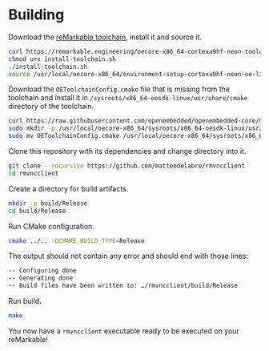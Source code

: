 # Building

Download the [reMarkable toolchain](https://remarkable.engineering/), install it and source it.

```sh
curl https://remarkable.engineering/oecore-x86_64-cortexa9hf-neon-toolchain-zero-gravitas-1.8-23.9.2019.sh -o install-toolchain.sh
chmod u+x install-toolchain.sh
./install-toolchain.sh
source /usr/local/oecore-x86_64/environment-setup-cortexa9hf-neon-oe-linux-gnueabi
```

Download the `OEToolchainConfig.cmake` file that is missing from the toolchain and install it in `/sysroots/x86_64-oesdk-linux/usr/share/cmake` directory of the toolchain.

```sh
curl https://raw.githubusercontent.com/openembedded/openembedded-core/master/meta/recipes-devtools/cmake/cmake/OEToolchainConfig.cmake -o OEToolchainConfig.cmake
sudo mkdir -p /usr/local/oecore-x86_64/sysroots/x86_64-oesdk-linux/usr/share/cmake
sudo mv OEToolchainConfig.cmake /usr/local/oecore-x86_64/sysroots/x86_64-oesdk-linux/usr/share/cmake
```

Clone this repository with its dependencies and change directory into it.

```sh
git clone --recursive https://github.com/matteodelabre/rmvncclient
cd rmvncclient
```

Create a directory for build artifacts.

```sh
mkdir -p build/Release
cd build/Release
```

Run CMake configuration.

```sh
cmake ../.. -DCMAKE_BUILD_TYPE=Release
```

The output should not contain any error and should end with those lines:

```txt
-- Configuring done
-- Generating done
-- Build files have been written to: …/rmvncclient/build/Release
```

Run build.

```sh
make
```

You now have a `rmvncclient` executable ready to be executed on your reMarkable!
